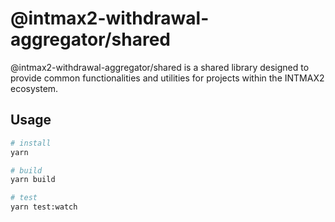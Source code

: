 # @intmax2-withdrawal-aggregator/shared

@intmax2-withdrawal-aggregator/shared is a shared library designed to provide common functionalities and utilities for projects within the INTMAX2 ecosystem.

## Usage

```bash
# install
yarn

# build
yarn build

# test
yarn test:watch
```
